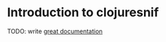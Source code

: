 # Introduction to clojuresnif

TODO: write [great documentation](http://jacobian.org/writing/what-to-write/)

